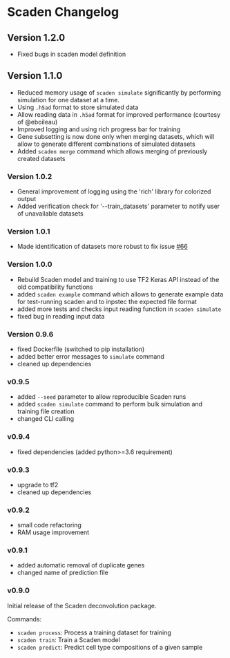 # Scaden Changelog

## Version 1.2.0

* Fixed bugs in scaden model definition

## Version 1.1.0

* Reduced memory usage of `scaden simulate` significantly by performing simulation for one dataset at a time.
* Using `.h5ad` format to store simulated data
* Allow reading data in `.h5ad` format for improved performance (courtesy of @eboileau)
* Improved logging and using rich progress bar for training
* Gene subsetting is now done only when merging datasets, which will allow to generate different combinations
of simulated datasets
* Added `scaden merge` command which allows merging of previously created datasets  

### Version 1.0.2

* General improvement of logging using the 'rich' library for colorized output
* Added verification check for '--train_datasets' parameter to notify user of 
  unavailable datasets

### Version 1.0.1

* Made identification of datasets more robust to fix issue [#66](https://github.com/KevinMenden/scaden/issues/66)

### Version 1.0.0

* Rebuild Scaden model and training to use TF2 Keras API instead of the old compatibility functions 
* added `scaden example` command which allows to generate example data for test-running scaden and to inpstec the expected file format
* added more tests and checks input reading function in `scaden simulate`
* fixed bug in reading input data 

### Version 0.9.6

+ fixed Dockerfile (switched to pip installation)
+ added better error messages to `simulate` command
+ cleaned up dependencies

### v0.9.5

* added `--seed` parameter to allow reproducible Scaden runs
* added `scaden simulate` command to perform bulk simulation and training file creation
* changed CLI calling

### v0.9.4

* fixed dependencies (added python>=3.6 requirement)

### v0.9.3

* upgrade to tf2
* cleaned up dependencies

### v0.9.2

* small code refactoring
* RAM usage improvement

### v0.9.1

* added automatic removal of duplicate genes
* changed name of prediction file

### v0.9.0   

Initial release of the Scaden deconvolution package.

Commands:

* `scaden process`: Process a training dataset for training
* `scaden train`: Train a Scaden model
* `scaden predict`: Predict cell type compositions of a given sample